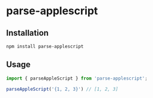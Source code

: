 # parse-applescript

## Installation

```shell
npm install parse-applescript
```

## Usage

```javascript
import { parseAppleScript } from 'parse-applescript';

parseAppleScript('{1, 2, 3}') // [1, 2, 3]
```
